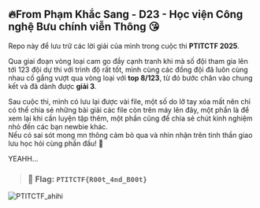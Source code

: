 ## 🔥From Phạm Khắc Sang - D23 - Học viện Công nghệ Bưu chính viễn Thông 😘
Repo này để lưu trữ các lời giải của mình trong cuộc thi **PTITCTF 2025**.  

Qua giai đoạn vòng loại cam go đầy cạnh tranh khi mà số đội tham gia lên tới 123 đội dự thi với trình độ rất tốt, mình cùng các đồng đội đã luôn cùng nhau cố gắng vượt qua vòng loại với **top 8/123**, từ đó bước chân vào chung kết và đã dành được **giải 3**.  

Sau cuộc thi, mình có lưu lại được vài file, một số do lỡ tay xóa mất nên chỉ có thể chia sẻ những bài giải các file còn trên máy lên đây, một phần là để xem lại khi cần luyện tập thêm, một phần cũng để chia sẻ chút kinh nghiệm nhỏ đến các bạn newbie khác.   
Nếu có sai sót mong mn thông cảm bỏ qua và nhìn nhận trên tinh thần giao lưu học hỏi cùng phấn đấu! 🫡  

YEAHH...  

> ### 🎯 Flag: `PTITCTF{R00t_4nd_B00t}`

![PTITCTF_ahihi](https://github.com/user-attachments/assets/743cf401-0e66-4000-8056-69d4bb7944b2)
